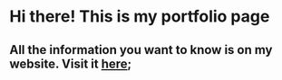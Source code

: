 # Hi there! This is my portfolio page

## All the information you want to know is on my website. Visit it [here](https://shaheer-abbasi.github.io/);
